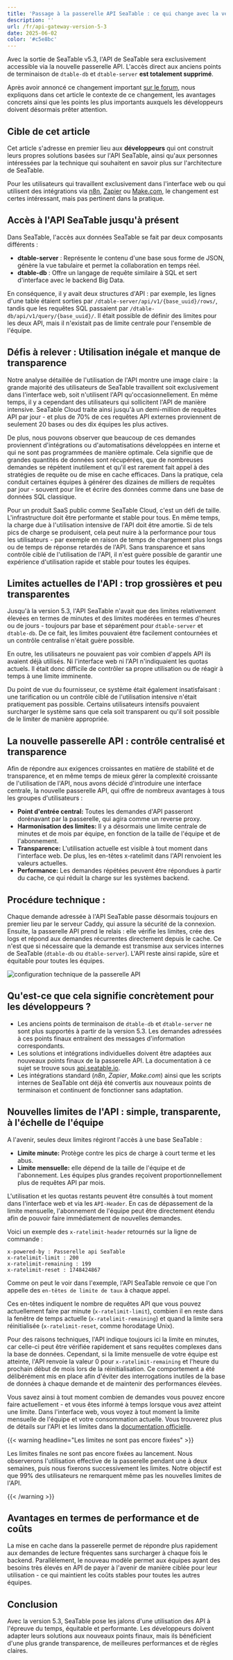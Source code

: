 ```yaml
---
title: 'Passage à la passerelle API SeaTable : ce qui change avec la version 5.3'
description: ''
url: /fr/api-gateway-version-5-3
date: 2025-06-02
color: '#c5e8bc'
---
```


Avec la sortie de SeaTable v5.3, l'API de SeaTable sera exclusivement accessible via la nouvelle passerelle API. L'accès direct aux anciens points de terminaison de `dtable-db` et `dtable-server` **est totalement supprimé**.

Après avoir annoncé ce changement important [sur le forum](https://forum.seatable.io/t/important-changes-to-the-seatable-cloud-api-in-version-5-3/6677), nous expliquons dans cet article le contexte de ce changement, les avantages concrets ainsi que les points les plus importants auxquels les développeurs doivent désormais prêter attention.

## Cible de cet article

Cet article s'adresse en premier lieu aux **développeurs** qui ont construit leurs propres solutions basées sur l'API SeaTable, ainsi qu'aux personnes intéressées par la technique qui souhaitent en savoir plus sur l'architecture de SeaTable.

Pour les utilisateurs qui travaillent exclusivement dans l'interface web ou qui utilisent des intégrations via [n8n](https://n8n.io/integrations/seatable/), [Zapier](https://zapier.com/apps/seatable/integrations) ou [Make.com](https://www.make.com/en/integrations/seatable), le changement est certes intéressant, mais pas pertinent dans la pratique.

## Accès à l'API SeaTable jusqu'à présent

Dans SeaTable, l'accès aux données SeaTable se fait par deux composants différents :

- **dtable-server** : Représente le contenu d'une base sous forme de JSON, génère la vue tabulaire et permet la collaboration en temps réel.
- **dtable-db** : Offre un langage de requête similaire à SQL et sert d'interface avec le backend Big Data.

En conséquence, il y avait deux structures d'API : par exemple, les lignes d'une table étaient sorties par `/dtable-server/api/v1/{base_uuid}/rows/`, tandis que les requêtes SQL passaient par `/dtable-db/api/v1/query/{base_uuid}/`. Il était possible de définir des limites pour les deux API, mais il n'existait pas de limite centrale pour l'ensemble de l'équipe.

## Défis à relever : Utilisation inégale et manque de transparence

Notre analyse détaillée de l'utilisation de l'API montre une image claire : la grande majorité des utilisateurs de SeaTable travaillent soit exclusivement dans l'interface web, soit n'utilisent l'API qu'occasionnellement. En même temps, il y a cependant des utilisateurs qui sollicitent l'API de manière intensive. SeaTable Cloud traite ainsi jusqu'à un demi-million de requêtes API par jour - et plus de 70% de ces requêtes API externes proviennent de seulement 20 bases ou des dix équipes les plus actives.

De plus, nous pouvons observer que beaucoup de ces demandes proviennent d'intégrations ou d'automatisations développées en interne et qui ne sont pas programmées de manière optimale. Cela signifie que de grandes quantités de données sont récupérées, que de nombreuses demandes se répètent inutilement et qu'il est rarement fait appel à des stratégies de requête ou de mise en cache efficaces. Dans la pratique, cela conduit certaines équipes à générer des dizaines de milliers de requêtes par jour - souvent pour lire et écrire des données comme dans une base de données SQL classique.

Pour un produit SaaS public comme SeaTable Cloud, c'est un défi de taille. L'infrastructure doit être performante et stable pour tous. En même temps, la charge due à l'utilisation intensive de l'API doit être amortie. Si de tels pics de charge se produisent, cela peut nuire à la performance pour tous les utilisateurs - par exemple en raison de temps de chargement plus longs ou de temps de réponse retardés de l'API. Sans transparence et sans contrôle ciblé de l'utilisation de l'API, il n'est guère possible de garantir une expérience d'utilisation rapide et stable pour toutes les équipes.

## Limites actuelles de l'API : trop grossières et peu transparentes

Jusqu'à la version 5.3, l'API SeaTable n'avait que des limites relativement élevées en termes de minutes et des limites modérées en termes d'heures ou de jours - toujours par base et séparément pour `dtable-server` et `dtable-db`. De ce fait, les limites pouvaient être facilement contournées et un contrôle centralisé n'était guère possible.

En outre, les utilisateurs ne pouvaient pas voir combien d'appels API ils avaient déjà utilisés. Ni l'interface web ni l'API n'indiquaient les quotas actuels. Il était donc difficile de contrôler sa propre utilisation ou de réagir à temps à une limite imminente.

Du point de vue du fournisseur, ce système était également insatisfaisant : une tarification ou un contrôle ciblé de l'utilisation intensive n'était pratiquement pas possible. Certains utilisateurs intensifs pouvaient surcharger le système sans que cela soit transparent ou qu'il soit possible de le limiter de manière appropriée.

## La nouvelle passerelle API : contrôle centralisé et transparence

Afin de répondre aux exigences croissantes en matière de stabilité et de transparence, et en même temps de mieux gérer la complexité croissante de l'utilisation de l'API, nous avons décidé d'introduire une interface centrale, la nouvelle passerelle API, qui offre de nombreux avantages à tous les groupes d'utilisateurs :

- **Point d'entrée central:** Toutes les demandes d'API passeront dorénavant par la passerelle, qui agira comme un reverse proxy.
- **Harmonisation des limites:** Il y a désormais une limite centrale de minutes et de mois par équipe, en fonction de la taille de l'équipe et de l'abonnement.
- **Transparence:** L'utilisation actuelle est visible à tout moment dans l'interface web. De plus, les en-têtes x-ratelimit dans l'API renvoient les valeurs actuelles.
- **Performance:** Les demandes répétées peuvent être répondues à partir du cache, ce qui réduit la charge sur les systèmes backend.

## Procédure technique :

Chaque demande adressée à l'API SeaTable passe désormais toujours en premier lieu par le serveur Caddy, qui assure la sécurité de la connexion. Ensuite, la passerelle API prend le relais : elle vérifie les limites, crée des logs et répond aux demandes récurrentes directement depuis le cache. Ce n'est que si nécessaire que la demande est transmise aux services internes de SeaTable (`dtable-db` ou `dtable-server`). L'API reste ainsi rapide, sûre et équitable pour toutes les équipes.

![configuration technique de la passerelle API](technical-setup.png)

## Qu'est-ce que cela signifie concrètement pour les développeurs ?

- Les anciens points de terminaison de `dtable-db` et `dtable-server` ne sont plus supportés à partir de la version 5.3. Les demandes adressées à ces points finaux entraînent des messages d'information correspondants.
- Les solutions et intégrations individuelles doivent être adaptées aux nouveaux points finaux de la passerelle API. La documentation à ce sujet se trouve sous [api.seatable.io](https://api.seatable.io).
- Les intégrations standard (_n8n_, _Zapier_, _Make.com_) ainsi que les scripts internes de SeaTable ont déjà été convertis aux nouveaux points de terminaison et continuent de fonctionner sans adaptation.

## Nouvelles limites de l'API : simple, transparente, à l'échelle de l'équipe

A l'avenir, seules deux limites régiront l'accès à une base SeaTable :

- **Limite minute:** Protège contre les pics de charge à court terme et les abus.
- **Limite mensuelle:** elle dépend de la taille de l'équipe et de l'abonnement. Les équipes plus grandes reçoivent proportionnellement plus de requêtes API par mois.

L'utilisation et les quotas restants peuvent être consultés à tout moment dans l'interface web et via les `API-Header`. En cas de dépassement de la limite mensuelle, l'abonnement de l'équipe peut être directement étendu afin de pouvoir faire immédiatement de nouvelles demandes.

Voici un exemple des `x-ratelimit-header` retournés sur la ligne de commande :

```
x-powered-by : Passerelle api SeaTable
x-ratelimit-limit : 200
x-ratelimit-remaining : 199
x-ratelimit-reset : 1748424867
```

Comme on peut le voir dans l'exemple, l'API SeaTable renvoie ce que l'on appelle des `en-têtes de limite de taux` à chaque appel.

Ces en-têtes indiquent le nombre de requêtes API que vous pouvez actuellement faire par minute (`x-ratelimit-limit`), combien il en reste dans la fenêtre de temps actuelle (`x-ratelimit-remaining`) et quand la limite sera réinitialisée (`x-ratelimit-reset`, comme horodatage Unix).

Pour des raisons techniques, l'API indique toujours ici la limite en minutes, car celle-ci peut être vérifiée rapidement et sans requêtes complexes dans la base de données. Cependant, si la limite mensuelle de votre équipe est atteinte, l'API renvoie la valeur 0 pour `x-ratelimit-remaining` et l'heure du prochain début de mois lors de la réinitialisation. Ce comportement a été délibérément mis en place afin d'éviter des interrogations inutiles de la base de données à chaque demande et de maintenir des performances élevées.

Vous savez ainsi à tout moment combien de demandes vous pouvez encore faire actuellement - et vous êtes informé à temps lorsque vous avez atteint une limite. Dans l'interface web, vous voyez à tout moment la limite mensuelle de l'équipe et votre consommation actuelle. Vous trouverez plus de détails sur l'API et les limites dans la [documentation officielle](https://api.seatable.io).

{{< warning headline="Les limites ne sont pas encore fixées" >}}

Les limites finales ne sont pas encore fixées au lancement. Nous observerons l'utilisation effective de la passerelle pendant une à deux semaines, puis nous fixerons successivement les limites. Notre objectif est que 99% des utilisateurs ne remarquent même pas les nouvelles limites de l'API.

{{< /warning >}}

## Avantages en termes de performance et de coûts

La mise en cache dans la passerelle permet de répondre plus rapidement aux demandes de lecture fréquentes sans surcharger à chaque fois le backend. Parallèlement, le nouveau modèle permet aux équipes ayant des besoins très élevés en API de payer à l'avenir de manière ciblée pour leur utilisation - ce qui maintient les coûts stables pour toutes les autres équipes.

## Conclusion

Avec la version 5.3, SeaTable pose les jalons d'une utilisation des API à l'épreuve du temps, équitable et performante. Les développeurs doivent adapter leurs solutions aux nouveaux points finaux, mais ils bénéficient d'une plus grande transparence, de meilleures performances et de règles claires.
